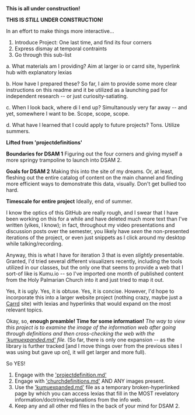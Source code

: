 **This is all under construction!**

**THIS IS *STILL* UNDER CONSTRUCTION!**

In an effort to make things more interactive...

1. Introduce Project: One last time, and find its four corners
2. Express dismay at temporal contraints
3. Go through this sub-list
  
  a. What materials am I providing? Aim at larger io or carrd site, hyperlink hub with explanatory lexias
  
  b. How have I prepared these? So far, I aim to provide some more clear instructions on this readme and it be utilized as a launching pad for independent research -- or just curiosity-satiating. 
  
  c. When I look back, where di I end up? Simultanously very far away -- and yet, somewhere I want to be. Scope, scope, scope.
  
  d. What have I learned that I could apply to future projects? Tons. Utilize summers.


  **Lifted from 'projectdefinitions'**
 
**Boundaries for DSAM 1** Figuring out the four corners and giving myself a more springy trampoline to launch into DSAM 2. 

**Goals for DSAM 2** Making this into the site of my dreams. Or, at least, fleshing out the entire catalog of content on the main channel and finding more efficient ways to demonstrate this data, visually. Don't get bullied too hard.

**Timescale for entire project** Ideally, end of summer.


I know the optics of this GitHub are really rough, and I swear that I have been working on this for a while and have deleted much more text than I've written (yikes, I know); in fact, throughout my video presentations and discussion posts over the semester, you likely have *seen* the non-presented iterations of the project, or even just snippets as I click around my desktop while talking/recording.

Anyway, this is what I have for iteration 3 that is even *slightly* presentable. Granted, I'd tried several different visualizers recently, including the tools utilized in our classes, but the only one that seems to provide a web that I sort-of like is Kumu.io -- so I've imported one month of published content from the Holy Palmarian Church into it and just tried to map it out.

Yes, it is ugly. Yes, it is obtuse. Yes, it is concise. However, I'd hope to incorporate this into a larger website project (nothing crazy, maybe just a [Carrd](https://carrd.co/) site) with lexias and hyperlinks that would expand on the most relevant topics.

Okay, so, **enough preamble! Time for some information!**
*The way to view this project is to examine the image of the information web after going through definitions and then cross-checking the web with the ['kumuexpanded.md'](kumuexpanded.md) file.* (So far, there is only one expansion -- as the library is further tracked [and I move things over from the previous sites I was using but gave up on], it will get larger and more full).

So YES!
1. Engage with the ['projectdefinition.md'](projectdefinition.md)
2. Engage with ['churchdefinitions.md'](churchdefinitions.md) AND ANY images present.
3. Use the ['kumuexpanded.md'](kumuexpanded.md) file as a temporary broken-hyperlinked page by which you can access lexias that fill in the MOST revelatory information/doctrine/explanations from the info web.
4. Keep any and all other md files in the back of your mind for DSAM 2.
